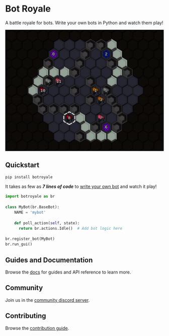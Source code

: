 # Bot Royale
A battle royale for bots. Write your own bots in Python and watch them play!

![Preview GIF](/botroyale/assets/preview.gif)

## Quickstart
```noformat
pip install botroyale
```
It takes as few as ***7 lines of code*** to [write your own bot](https://ariel.ninja/botroyale/docs/guides/bots/simple.html) and watch it play!

```python
import botroyale as br

class MyBot(br.BaseBot):
    NAME = 'mybot'

    def poll_action(self, state):
      return br.actions.Idle()  # Add bot logic here

br.register_bot(MyBot)
br.run_gui()
```

## Guides and Documentation
Browse the [docs](https://ariel.ninja/botroyale/docs/) for guides and API reference to learn more.

## Community
Join us in the [community discord server](https://discord.gg/ADss5FRyqG).

## Contributing
Browse the [contribution guide](https://ariel.ninja/botroyale/docs/guides/contributing.html).
